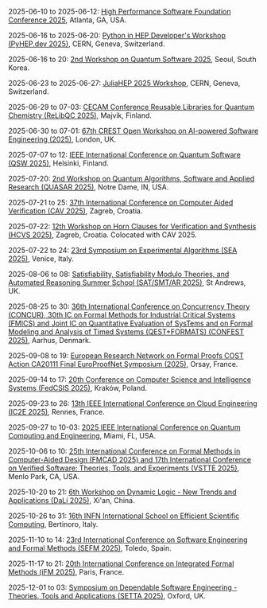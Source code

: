 2025-06-10 to 2025-06-12: [High Performance Software Foundation Conference 2025](https://hpsf.io/2025/ "HPSF 2025 explores high-performance computing software, with applications in physics. Topics include parallel algorithms, GPU optimization, and scientific simulations. Discussions cover software for particle physics and cosmology, emphasizing computational advancements for large-scale data."), Atlanta, GA, USA.

2025-06-16 to 2025-06-20: [Python in HEP Developer's Workshop (PyHEP.dev 2025)](https://indico.cern.ch/event/1402271/ "PyHEP.dev 2025 focuses on Python tools for high-energy physics, emphasizing software development. Topics include data analysis pipelines, Monte Carlo simulations, and machine learning frameworks. Discussions cover applications in LHC experiments, advancing computational HEP tools."), CERN, Geneva, Switzerland.

2025-06-16 to 20: [2nd Workshop on Quantum Software 2025](https://pldi25.sigplan.org/home/wqs-2025 "This workshop focuses on quantum software, covering quantum programming languages, compilers, and verification. Topics include quantum circuit optimization, hybrid quantum-classical frameworks, and applications in quantum simulation, emphasizing software tools for quantum computing development."), Seoul, South Korea.

2025-06-23 to 2025-06-27: [JuliaHEP 2025 Workshop](https://indico.cern.ch/event/1402283/ "JuliaHEP 2025 explores Julia programming for high-energy physics, focusing on data analysis. Topics include Monte Carlo simulations, detector reconstruction, and statistical modeling. Discussions cover applications in LHC experiments, advancing computational tools for particle physics."), CERN, Geneva, Switzerland.

2025-06-29 to 07-03: [CECAM Conference Reusable Libraries for Quantum Chemistry (ReLibQC 2025)](https://www.helsinki.fi/en/conferences/reusable-libraries-quantum-chemistry-2025 "ReLibQC 2025 focuses on reusable quantum chemistry libraries, covering software frameworks, electronic structure calculations, and high-performance computing. Topics include modular code design, applications in molecular modeling, emphasizing open-source tools for quantum chemical simulations."), Majvik, Finland.

2025-06-30 to 07-01: [67th CREST Open Workshop on AI-powered Software Engineering (2025)](https://www.ucl.ac.uk/crest/events/2025/jun/67th-crest-open-workshop-ai-powered-software-engineering "This workshop focuses on AI-powered software engineering, covering machine learning for code analysis, automated testing, and software optimization. Topics include AI-driven debugging, program synthesis, and applications in software development, emphasizing AI-enhanced software engineering tools."), London, UK.

2025-07-07 to 12: [IEEE International Conference on Quantum Software (QSW 2025)](https://services.conferences.computer.org/2025/qsw/ "QSW 2025 focuses on quantum software, covering quantum programming languages, compilers, and verification tools. Topics include quantum circuit optimization, hybrid quantum-classical systems, and applications in quantum simulation, emphasizing software development for quantum computing advancements."), Helsinki, Finland.

2025-07-20: [2nd Workshop on Quantum Algorithms, Software and Applied Research (QUASAR 2025)](https://sites.google.com/view/quasar25 "QUASAR 2025 focuses on quantum algorithms and software, covering variational algorithms, quantum simulation, and software frameworks. Topics include quantum machine learning, error mitigation, and applications in chemistry and optimization, emphasizing practical quantum computing research and development."), Notre Dame, IN, USA.

2025-07-21 to 25: [37th International Conference on Computer Aided Verification (CAV 2025)](https://conferences.i-cav.org/2025/ "CAV 2025 focuses on computer-aided verification, covering model checking, formal methods, and program analysis. Topics include software verification, hardware validation, and applications in AI safety, emphasizing rigorous computational methods for system correctness."), Zagreb, Croatia.

2025-07-22: [12th Workshop on Horn Clauses for Verification and Synthesis (HCVS 2025)](https://www.sci.unich.it/hcvs25/ "Focuses on Horn clauses for formal verification and synthesis. Topics include automated reasoning, program verification, and applications in software and hardware validation."), Zagreb, Croatia. Colocated with CAV 2025.

2025-07-22 to 24: [23rd Symposium on Experimental Algorithms (SEA 2025)](https://regindex.github.io/sea2025.github.io/ "SEA 2025 focuses on experimental algorithms, covering algorithm engineering, data structures, and performance evaluation. Topics include graph algorithms, machine learning optimization, and applications in bioinformatics, emphasizing practical and experimental algorithmic research and implementation."), Venice, Italy.

2025-08-06 to 08: [Satisfiability, Satisfiability Modulo Theories, and Automated Reasoning Summer School (SAT/SMT/AR 2025)](https://sat-smt-ar-school.gitlab.io/www/2025/ "Covers satisfiability and automated reasoning. Topics include SAT/SMT solvers, formal verification, and applications in software and hardware system validation."), St Andrews, UK.

2025-08-25 to 30: [36th International Conference on Concurrency Theory (CONCUR), 30th IC on Formal Methods for Industrial Critical Systems (FMICS) and Joint IC on Quantitative Evaluation of SysTems and on Formal Modeling and Analysis of Timed Systems (QEST+FORMATS) (CONFEST 2025)](https://conferences.au.dk/confest2025 "CONFEST 2025 explores concurrency, formal methods, and system evaluation, covering timed systems, model checking, and performance analysis. Topics include applications in critical systems, real-time software, and AI, emphasizing formal and quantitative computational methodologies."), Aarhus, Denmark.

2025-09-08 to 19: [European Research Network on Formal Proofs COST Action CA20111 Final EuroProofNet Symposium (2025)](https://europroofnet.github.io/Symposium/ "Explores formal proofs and verification techniques in computer science. Topics include automated theorem proving, proof assistants, and formal methods for software and hardware verification, with applications in ensuring system correctness and reliability."), Orsay, France.

2025-09-14 to 17: [20th Conference on Computer Science and Intelligence Systems (FedCSIS 2025)](https://2025.fedcsis.org/ "FedCSIS 2025 explores computer science and intelligent systems, covering algorithms, AI, and data science. Topics include machine learning, cybersecurity, and software engineering, emphasizing interdisciplinary computational methods and applications in intelligent system design and analysis."), Kraków, Poland.

2025-09-23 to 26: [13th IEEE International Conference on Cloud Engineering (IC2E 2025)](https://conferences.computer.org/IC2E/2025/ "IC2E 2025 focuses on cloud engineering, covering cloud architectures, serverless computing, and resource management. Topics include AI-driven cloud optimization, big data processing, and applications in IoT, emphasizing scalable and efficient cloud-based computational systems."), Rennes, France.

2025-09-27 to 10-03: [2025 IEEE International Conference on Quantum Computing and Engineering](https://qce.ieee.org/ "QCE25 explores quantum computing and engineering, focusing on quantum algorithms, hardware, and software development. Topics include quantum error correction, qubit technologies, and applications in physics and cryptography. The conference discusses advancements in quantum simulation for condensed matter and high-energy physics."), Miami, FL, USA.

2025-10-06 to 10: [25th International Conference on Formal Methods in Computer-Aided Design (FMCAD 2025) and 17th International Conference on Verified Software: Theories, Tools, and Experiments (VSTTE 2025)](https://fmcad.org/FMCAD25/ "FMCAD and VSTTE 2025 explore formal methods and verified software, covering model checking, theorem proving, and software verification. Topics include applications in hardware design, AI, and critical systems, emphasizing computational tools for ensuring correctness and reliability in software and hardware."), Menlo Park, CA, USA.

2025-10-20 to 21: [6th Workshop on Dynamic Logic - New Trends and Applications (DaLí 2025)](http://www.dali2025.cn/ "Explores dynamic logic and its applications. Topics include formal verification, program semantics, and computational logic for software and system analysis."), Xi'an, China.

2025-10-26 to 31: [16th INFN International School on Efficient Scientific Computing](https://agenda.infn.it/event/41595/ "ESC25 trains researchers in scientific computing, focusing on architectures and tools for large-scale applications. Topics include parallel computing, GPU optimization, and software frameworks for physics simulations. The school emphasizes methodologies for high-performance computing in high-energy physics, astrophysics, and computational biology."), Bertinoro, Italy.

2025-11-10 to 14: [23rd International Conference on Software Engineering and Formal Methods (SEFM 2025)](https://sefm-conference.github.io/2025/ "Focuses on formal methods in software engineering. Topics include program verification, model checking, and applications in software development and system reliability."), Toledo, Spain.

2025-11-17 to 21: [20th International Conference on Integrated Formal Methods (iFM 2025)](https://ifm2025.ens.psl.eu/ "Explores integrated formal methods for system design. Topics include formal verification, model-based development, and applications in software and hardware systems."), Paris, France.

2025-12-01 to 03: [Symposium on Dependable Software Engineering - Theories, Tools and Applications (SETTA 2025)](https://www.setta2025.uk/ "SETTA 2025 explores dependable software engineering, covering formal verification, testing, and fault tolerance. Topics include applications in safety-critical systems, AI, and cybersecurity, emphasizing computational tools and theoretical methods for ensuring software reliability and correctness."), Oxford, UK.

